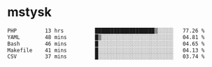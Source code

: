 # mstysk

<!--START_SECTION:waka-->

```txt
PHP         13 hrs          ███████████████████▒░░░░░   77.26 %
YAML        48 mins         █▒░░░░░░░░░░░░░░░░░░░░░░░   04.81 %
Bash        46 mins         █░░░░░░░░░░░░░░░░░░░░░░░░   04.65 %
Makefile    41 mins         █░░░░░░░░░░░░░░░░░░░░░░░░   04.13 %
CSV         37 mins         █░░░░░░░░░░░░░░░░░░░░░░░░   03.74 %
```

<!--END_SECTION:waka-->
